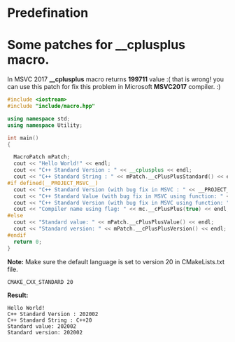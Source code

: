 # Predefination
**Some patches for __cplusplus macro.**
===================================
In MSVC 2017 **__cplusplus** macro returns **199711** value :( that is wrong! you can use this patch for fix this problem in Microsoft **MSVC2017** compiler. :)

```cpp
#include <iostream>
#include "include/macro.hpp"

using namespace std;
using namespace Utility;

int main()
{

  MacroPatch mPatch;
  cout << "Hello World!" << endl;
  cout << "C++ Standard Version : " << __cplusplus << endl;
  cout << "C++ Standard String : " << mPatch.__cPlusPlusStandard() << endl;
#if defined(__PROJECT_MSVC__)
  cout << "C++ Standard Version (with bug fix in MSVC : " << __PROJECT_CPP_VALUE__ << endl;
  cout << "C++ Standard Value (with bug fix in MSVC using function: " << mPatch.__cPlusPlusValue() << endl;
  cout << "C++ Standard Version (with bug fix in MSVC using function: " << mPatch.__cPlusPlusVersion() << endl;
  cout << "Compiler name using flag: " << mc.__cPlusPlus(true) << endl;
#else
  cout << "Standard value: " << mPatch.__cPlusPlusValue() << endl;
  cout << "Standard version: " << mPatch.__cPlusPlusVersion() << endl;
#endif
  return 0;
}


```

**Note:**
Make sure the default language is set to version 20 in CMakeLists.txt file.

```
CMAKE_CXX_STANDARD 20
```

**Result:** 
```
Hello World!
C++ Standard Version : 202002
C++ Standard String : C++20
Standard value: 202002
Standard version: 202002
```
